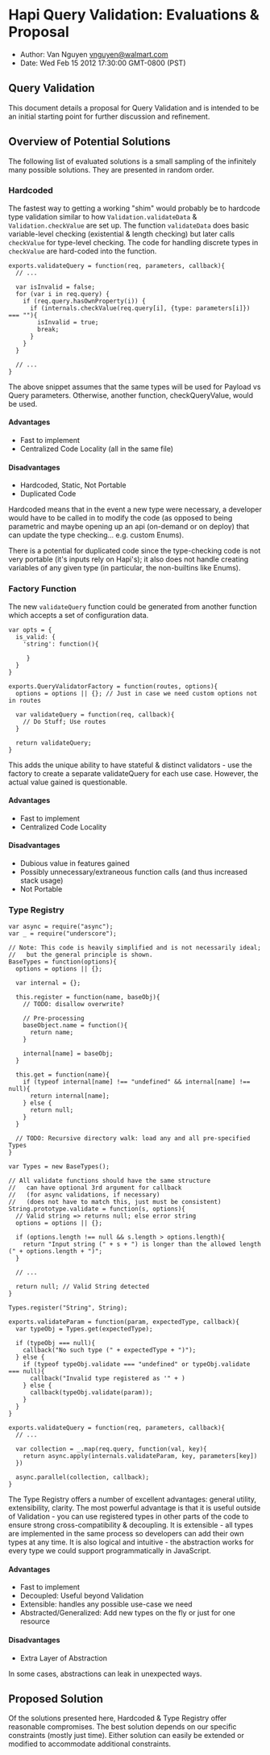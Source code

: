 # Hapi Query Validation: Evaluations & Proposal

* Author: Van Nguyen <vnguyen@walmart.com>
* Date: Wed Feb 15 2012 17:30:00 GMT-0800 (PST)

## Query Validation

This document details a proposal for Query Validation and is intended to be an initial starting point for further discussion and refinement.

## Overview of Potential Solutions
The following list of evaluated solutions is a small sampling of the infinitely many possible solutions.  They are presented in random order.

### Hardcoded
The fastest way to getting a working "shim" would probably be to hardcode type validation similar to how `Validation.validateData` & `Validation.checkValue` are set up. The function `validateData` does basic variable-level checking (existential & length checking) but later calls `checkValue` for type-level checking.  The code for handling discrete types in `checkValue` are hard-coded into the function. 

    exports.validateQuery = function(req, parameters, callback){
      // ...
      
      var isInvalid = false;
      for (var i in req.query) {
        if (req.query.hasOwnProperty(i)) {
          if (internals.checkValue(req.query[i], {type: parameters[i]}) === ""){
            isInvalid = true;
            break;
          }
        }
      }
      
      // ...
    }

The above snippet assumes that the same types will be used for Payload vs Query parameters.  Otherwise, another function, checkQueryValue, would be used. 

#### Advantages

* Fast to implement
* Centralized Code Locality (all in the same file)

#### Disadvantages

* Hardcoded, Static, Not Portable
* Duplicated Code

Hardcoded means that in the event a new type were necessary, a developer would have to be called in to modify the code (as opposed to being parametric and maybe opening up an api (on-demand or on deploy) that can update the type checking... e.g. custom Enums).

There is a potential for duplicated code since the type-checking code is not very portable (it's inputs rely on Hapi's); it also does not handle creating variables of any given type (in particular, the non-builtins like Enums).


### Factory Function

The new `validateQuery` function could be generated from another function which accepts a set of configuration data.

    var opts = {
      is_valid: {
        'string': function(){ 
          
         }
      }
    }
    
    exports.QueryValidatorFactory = function(routes, options){
      options = options || {}; // Just in case we need custom options not in routes
      
      var validateQuery = function(req, callback){
        // Do Stuff; Use routes
      }
      
      return validateQuery;
    }

This adds the unique ability to have stateful & distinct validators - use the factory to create a separate validateQuery for each use case. However, the actual value gained is questionable.


#### Advantages

* Fast to implement
* Centralized Code Locality

#### Disadvantages

* Dubious value in features gained
* Possibly unnecessary/extraneous function calls (and thus increased stack usage)
* Not Portable


### Type Registry

    var async = require("async");
    var _ = require("underscore");
    
    // Note: This code is heavily simplified and is not necessarily ideal; 
    //   but the general principle is shown.
    BaseTypes = function(options){
      options = options || {};
      
      var internal = {};
      
      this.register = function(name, baseObj){
        // TODO: disallow overwrite?
        
        // Pre-processing
        baseObject.name = function(){
          return name;
        }
        
        internal[name] = baseObj;
      }
      
      this.get = function(name){
        if (typeof internal[name] !== "undefined" && internal[name] !== null){
          return internal[name];
        } else {
          return null;
        }
      }
      
      // TODO: Recursive directory walk: load any and all pre-specified Types
    }
    
    var Types = new BaseTypes();
    
    // All validate functions should have the same structure
    //   can have optional 3rd argument for callback
    //   (for async validations, if necessary)
    //   (does not have to match this, just must be consistent)
    String.prototype.validate = function(s, options){
      // Valid string => returns null; else error string
      options = options || {};
      
      if (options.length !== null && s.length > options.length){
        return "Input string (" + s + ") is longer than the allowed length (" + options.length + ")";
      }
      
      // ...
      
      return null; // Valid String detected
    }
    
    Types.register("String", String);
    
    exports.validateParam = function(param, expectedType, callback){
      var typeObj = Types.get(expectedType);
      
      if (typeObj === null){
        callback("No such type (" + expectedType + ")");
      } else {
        if (typeof typeObj.validate === "undefined" or typeObj.validate === null){
          callback("Invalid type registered as '" + )
        } else {
          callback(typeObj.validate(param));
        }
      }
    }
    
    exports.validateQuery = function(req, parameters, callback){
      // ...
      
      var collection = _.map(req.query, function(val, key){ 
        return async.apply(internals.validateParam, key, parameters[key])
      })
      
      async.parallel(collection, callback);
    }


The Type Registry offers a number of excellent advantages: general utility, extensibility, clarity.  The most powerful advantage is that it is useful outside of Validation - you can use registered types in other parts of the code to ensure strong cross-compatibility & decoupling.  It is extensible - all types are implemented in the same process so developers can add their own types at any time.  It is also logical and intuitive - the abstraction works for every type we could support programmatically in JavaScript.

#### Advantages

* Fast to implement
* Decoupled: Useful beyond Validation
* Extensible: handles any possible use-case we need
* Abstracted/Generalized: Add new types on the fly or just for one resource

#### Disadvantages

* Extra Layer of Abstraction

In some cases, abstractions can leak in unexpected ways.  


## Proposed Solution

Of the solutions presented here, Hardcoded & Type Registry offer reasonable compromises.  The best solution depends on our specific constraints (mostly just time).  Either solution can easily be extended or modified to accommodate additional constraints.  





